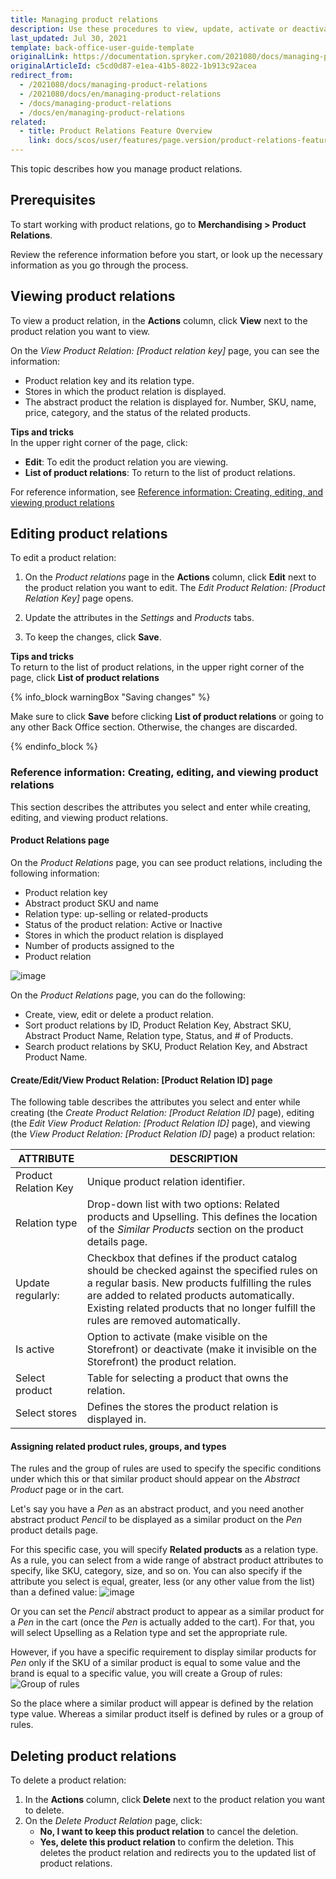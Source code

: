 ```yaml
---
title: Managing product relations
description: Use these procedures to view, update, activate or deactivate, and/or delete a product relation in the Back Office.
last_updated: Jul 30, 2021
template: back-office-user-guide-template
originalLink: https://documentation.spryker.com/2021080/docs/managing-product-relations
originalArticleId: c5cd0d87-e1ea-41b5-8022-1b913c92acea
redirect_from:
  - /2021080/docs/managing-product-relations
  - /2021080/docs/en/managing-product-relations
  - /docs/managing-product-relations
  - /docs/en/managing-product-relations
related:
  - title: Product Relations Feature Overview
    link: docs/scos/user/features/page.version/product-relations-feature-overview.html
---
```


This topic describes how you manage product relations.

## Prerequisites

To start working with product relations, go to **Merchandising&nbsp;<span aria-label="and then">></span> Product Relations**.

Review the reference information before you start, or look up the necessary information as you go through the process.

## Viewing product relations

To view a product relation,  in the **Actions** column, click **View** next to the product relation you want to view.

On the *View Product Relation: [Product relation key]* page, you can see the information:

* Product relation key and its relation type.
* Stores in which the product relation is displayed.
* The abstract product the relation is displayed for.
 Number, SKU, name, price, category, and the status of the related products.

**Tips and tricks**
<br>In the upper right corner of the page, click:
* **Edit**:  To edit the product relation you are viewing.
* **List of product relations**: To return to the list of product relations.

For reference information, see [Reference information: Creating, editing, and viewing product relations](#reference-information-creating-editing-and-viewing-product-relations)

## Editing product relations

To edit a product relation:
1. On the *Product relations* page in the **Actions** column, click **Edit** next to the product relation you want to edit. The *Edit Product Relation: [Product Relation Key]* page opens.

2. Update the attributes in the *Settings* and *Products* tabs.

3. To keep the changes, click **Save**.

**Tips and tricks**
<br>To return to the list of product relations, in the upper right corner of the page, click **List of product relations**

{% info_block warningBox "Saving changes" %}

Make sure to click **Save** before clicking **List of product relations** or going to any other Back Office section. Otherwise, the changes are discarded.  

{% endinfo_block %}

<a name="reference-information-creating-editing-and-viewing-product-relations"></a>

### Reference information: Creating, editing, and viewing product relations

This section describes the attributes you select and enter while creating, editing, and viewing product relations.

#### Product Relations page

On the *Product Relations* page, you can see product relations, including the following information:

* Product relation key
* Abstract product SKU and name
* Relation type: up-selling or related-products
* Status of the product relation: Active or Inactive
* Stores in which the product relation is displayed
* Number of products assigned to the
* Product relation

![image](https://spryker.s3.eu-central-1.amazonaws.com/docs/User+Guides/Back+Office+User+Guides/Products/Products/Product+Relations/Product+Relations%3A+Reference+Information/202006.0/product-relations-list.png)

On the *Product Relations* page, you can do the following:
* Create, view, edit or delete a product relation.
* Sort product relations by ID, Product Relation Key, Abstract SKU, Abstract Product Name, Relation type, Status, and # of Products.
* Search product relations by SKU, Product Relation Key, and Abstract Product Name.


#### Create/Edit/View Product Relation: [Product Relation ID] page

The following table describes the attributes you select and enter while creating (the *Create Product Relation: [Product Relation ID]* page), editing (the *Edit View Product Relation: [Product Relation ID]* page), and viewing (the *View Product Relation: [Product Relation ID]* page) a product relation:

| ATTRIBUTE | DESCRIPTION |
| --- | --- |
| Product Relation Key | Unique product relation identifier. |
| Relation type | Drop-down list with two options: Related products and Upselling. This defines the location of the *Similar Products* section on the product details page.|
| Update regularly:  | Checkbox that defines if the product catalog should be checked against the specified rules on a regular basis. New products fulfilling the rules are added to related products automatically. Existing related products that no longer fulfill the rules are removed automatically. |
| Is active | Option to activate (make visible on the Storefront) or deactivate (make it invisible on the Storefront) the product relation.|
| Select product | Table for selecting a product that owns the relation. |
| Select stores | Defines the stores the product relation is displayed in. |

#### Assigning related product rules, groups, and types

The rules and the group of rules are used to specify the specific conditions under which this or that similar product should appear on the *Abstract Product* page or in the cart.

Let's say you have a _Pen_ as an abstract product, and you need another abstract product _Pencil_ to be displayed as a similar product on the _Pen_ product details page.

For this specific case, you will specify **Related products** as a relation type. As a rule, you can select from a wide range of abstract product attributes to specify, like SKU, category, size, and so on. You can also specify if the attribute you select is equal, greater, less (or any other value from the list) than a defined value:
![image](https://spryker.s3.eu-central-1.amazonaws.com/docs/User+Guides/Back+Office+User+Guides/Products/Products/Product+Relations/Product+Relations%3A+Reference+Information/product-relations-reference.png)

Or you can set the _Pencil_ abstract product to appear as a similar product for a _Pen_ in the cart (once the _Pen_ is actually added to the cart). For that, you will select Upselling as a Relation type and set the appropriate rule.

However, if you have a specific requirement to display similar products for _Pen_ only if the SKU of a similar product is equal to some value and the brand is equal to a specific value, you will create a Group of rules:
![Group of rules](https://spryker.s3.eu-central-1.amazonaws.com/docs/User+Guides/Back+Office+User+Guides/Products/Products/Product+Relations/Product+Relations%3A+Reference+Information/group-of-rules.png)

So the place where a similar product will appear is defined by the relation type value. Whereas a similar product itself is defined by rules or a group of rules.

## Deleting product relations

To delete a product relation:
1. In the **Actions** column, click **Delete** next to the product relation you want to delete.
2. On the *Delete Product Relation* page, click:
    * **No, I want to keep this product relation** to cancel the deletion.
    * **Yes, delete this product relation** to confirm the deletion. This deletes the product relation and redirects you to the updated list of product relations.
